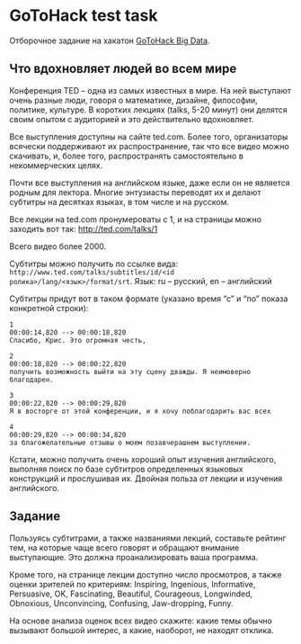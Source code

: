 # GoToHack test task
Отборочное задание на хакатон [GoToHack Big Data](http://goto.msk.ru/hackathon/1/).

## Что вдохновляет людей во всем мире

Конференция TED – одна из самых известных в мире. На ней выступают очень разные люди, говоря о математике, дизайне, философии, политике, культуре. В коротких лекциях (talks, 5-20 минут) они делятся своим опытом с аудиторией и это действительно вдохновляет.

Все выступления доступны на сайте ted.com. Более того, организаторы всячески поддерживают их распространение, так что все видео можно скачивать, и, более того, распространять самостоятельно в некоммерческих целях.

Почти все выступления на английском языке, даже если он не является родным для лектора. Многие энтузиасты переводят их и делают субтитры на десятках языках, в том числе и на русском.

Все лекции на ted.com пронумероваты с 1, и на страницы можно заходить вот так: http://ted.com/talks/1

Всего видео более 2000.

Субтитры можно получить по ссылке вида:
`http://www.ted.com/talks/subtitles/id/<id ролика>/lang/<язык>/format/srt`.
Язык: ru – русский, en – английский

Субтитры придут вот в таком формате (указано время “с” и “по” показа конкретной строки):

```
1
00:00:14,820 --> 00:00:18,820
Спасибо, Крис. Это огромная честь,

2
00:00:18,820 --> 00:00:22,820
получить возможность выйти на эту сцену дважды. Я неимоверно благодарен.

3
00:00:22,820 --> 00:00:29,820
Я в восторге от этой конференции, и я хочу поблагодарить вас всех

4
00:00:29,820 --> 00:00:34,820
за благожелательные отзывы о моем позавчерашнем выступлении.
```

Кстати, можно получить очень хороший опыт изучения английского, выполняя поиск по базе субтитров определенных языковых конструкций и прослушивая их. Двойная польза от лекции и изучения английского.

## Задание

Пользуясь субтитрами, а также названиями лекций, составьте рейтинг тем, на которые чаще всего говорят и обращают внимание выступающие. Это должна проанализировать ваша программа.

Кроме того, на странице лекции доступно число просмотров, а также оценки зрителей по критериям: Inspiring, Ingenious, Informative, Persuasive, OK, Fascinating, Beautiful, Courageous, Longwinded, Obnoxious, Unconvincing, Confusing, Jaw-dropping, Funny.

На основе анализа оценок всех видео скажите: какие темы обычно вызывают большой интерес, а какие, наоборот, не находят отклика.
